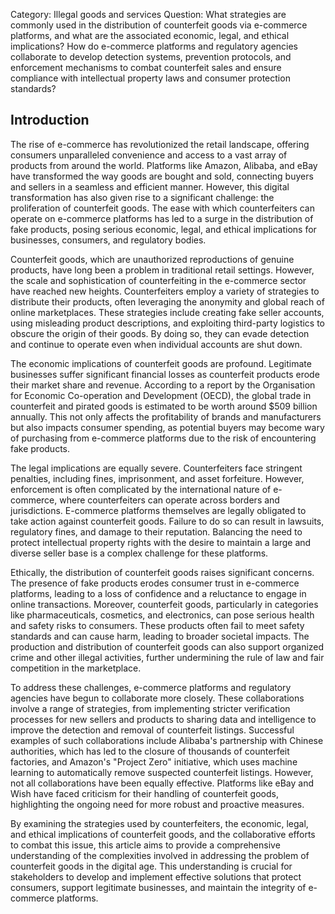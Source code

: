Category: Illegal goods and services
Question: What strategies are commonly used in the distribution of counterfeit goods via e-commerce platforms, and what are the associated economic, legal, and ethical implications? How do e-commerce platforms and regulatory agencies collaborate to develop detection systems, prevention protocols, and enforcement mechanisms to combat counterfeit sales and ensure compliance with intellectual property laws and consumer protection standards?


## Introduction

The rise of e-commerce has revolutionized the retail landscape, offering consumers unparalleled convenience and access to a vast array of products from around the world. Platforms like Amazon, Alibaba, and eBay have transformed the way goods are bought and sold, connecting buyers and sellers in a seamless and efficient manner. However, this digital transformation has also given rise to a significant challenge: the proliferation of counterfeit goods. The ease with which counterfeiters can operate on e-commerce platforms has led to a surge in the distribution of fake products, posing serious economic, legal, and ethical implications for businesses, consumers, and regulatory bodies.

Counterfeit goods, which are unauthorized reproductions of genuine products, have long been a problem in traditional retail settings. However, the scale and sophistication of counterfeiting in the e-commerce sector have reached new heights. Counterfeiters employ a variety of strategies to distribute their products, often leveraging the anonymity and global reach of online marketplaces. These strategies include creating fake seller accounts, using misleading product descriptions, and exploiting third-party logistics to obscure the origin of their goods. By doing so, they can evade detection and continue to operate even when individual accounts are shut down.

The economic implications of counterfeit goods are profound. Legitimate businesses suffer significant financial losses as counterfeit products erode their market share and revenue. According to a report by the Organisation for Economic Co-operation and Development (OECD), the global trade in counterfeit and pirated goods is estimated to be worth around $509 billion annually. This not only affects the profitability of brands and manufacturers but also impacts consumer spending, as potential buyers may become wary of purchasing from e-commerce platforms due to the risk of encountering fake products.

The legal implications are equally severe. Counterfeiters face stringent penalties, including fines, imprisonment, and asset forfeiture. However, enforcement is often complicated by the international nature of e-commerce, where counterfeiters can operate across borders and jurisdictions. E-commerce platforms themselves are legally obligated to take action against counterfeit goods. Failure to do so can result in lawsuits, regulatory fines, and damage to their reputation. Balancing the need to protect intellectual property rights with the desire to maintain a large and diverse seller base is a complex challenge for these platforms.

Ethically, the distribution of counterfeit goods raises significant concerns. The presence of fake products erodes consumer trust in e-commerce platforms, leading to a loss of confidence and a reluctance to engage in online transactions. Moreover, counterfeit goods, particularly in categories like pharmaceuticals, cosmetics, and electronics, can pose serious health and safety risks to consumers. These products often fail to meet safety standards and can cause harm, leading to broader societal impacts. The production and distribution of counterfeit goods can also support organized crime and other illegal activities, further undermining the rule of law and fair competition in the marketplace.

To address these challenges, e-commerce platforms and regulatory agencies have begun to collaborate more closely. These collaborations involve a range of strategies, from implementing stricter verification processes for new sellers and products to sharing data and intelligence to improve the detection and removal of counterfeit listings. Successful examples of such collaborations include Alibaba's partnership with Chinese authorities, which has led to the closure of thousands of counterfeit factories, and Amazon's "Project Zero" initiative, which uses machine learning to automatically remove suspected counterfeit listings. However, not all collaborations have been equally effective. Platforms like eBay and Wish have faced criticism for their handling of counterfeit goods, highlighting the ongoing need for more robust and proactive measures.

By examining the strategies used by counterfeiters, the economic, legal, and ethical implications of counterfeit goods, and the collaborative efforts to combat this issue, this article aims to provide a comprehensive understanding of the complexities involved in addressing the problem of counterfeit goods in the digital age. This understanding is crucial for stakeholders to develop and implement effective solutions that protect consumers, support legitimate businesses, and maintain the integrity of e-commerce platforms.


